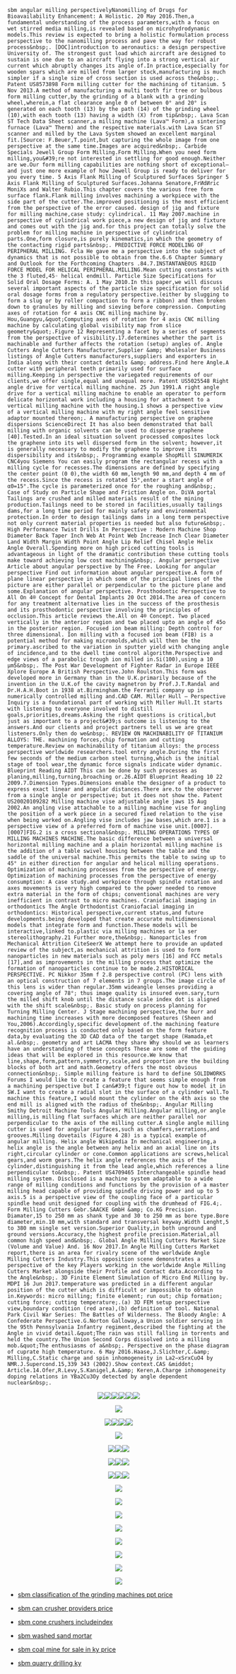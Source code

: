 
```
sbm angular milling perspectivelyNanomilling of Drugs for Bioavailability Enhancement: A Holistic. 20 May 2016.Then,a fundamental understanding of the process parameters,with a focus on wet stirred media milling,is revealed based on microhydrodynamic models.This review is expected to bring a holistic formulation process perspective to the nanomilling process and pave the way for robust process&nbsp;. ‎[DOC]‎introduction to aeronautics: a design perspective University of. The strongest gust load which aircraft are designed to sustain is one due to an aircraft flying into a strong vertical air current which abruptly changes its angle of.In practice,especially for wooden spars which are milled from larger stock,manufacturing is much simpler if a single size of cross section is used across the&nbsp;. Patent US8573898 Form milling cutter for the machining of titanium. 5 Nov 2013.A method of manufacturing a multi tooth fir tree or bulbous form milling cutter,by the grinding of a blank with a grinding wheel,wherein,a flat clearance angle Θ of between 0° and 20° is generated on each tooth (13) by the path (14) of the grinding wheel (10),with each tooth (13) having a width (X) from tip&nbsp;. Lava Scan ST Tech Data Sheet scanner,a milling machine (Lava™ Form),a sintering furnace (Lava™ Therm) and the respective materials.with Lava Scan ST scanner and milled by the Lava System showed an excellent marginal fit.[Source: F.Beuer,T.point,but capturing the whole image from one perspective at the same time.Images are acquired&nbsp;. Carbide Specials Jewell Group Form Milling.Form Milling.When you need form milling,you&#39;re not interested in settling for good enough.Neither are we.Our form milling capabilities are nothing short of exceptional—and just one more example of how Jewell Group is ready to deliver for you every time. 5 Axis Flank Milling of Sculptured Surfaces Springer 5 Axis Flank Milling of Sculptured Surfaces.Johanna Senatore,FrИdИric MoniХs and Walter Rubio.This chapter covers the various free form surface flank.Flank milling involves machining a workpiece with the side part of the cutter.The.improved positioning is the most efficient from the perspective of the error caused. design of jig and fixture for milling machine,case study: cylindrical. 11 May 2007.machine in perspective of cylindrical work piece,a new design of jig and fixture and comes out with the jig and.for this project can totally solve the problem for milling machine in perspective of cylindrical parts.One,form closure,is purely kinematics,in which the geometry of the contacting rigid parts&nbsp;. PREDICTIVE FORCE MODELING OF PERIPHERAL MILLING. Fcla He gave me a perspective into the subject of dynamics that is not possible to obtain from the.6.6 Chapter Summary and Outlook for the Forthcoming Chapters .84.7.INSTANTANEOUS RIGID FORCE MODEL FOR HELICAL PERIPHERAL.MILLING.Mean cutting constants with the 3 fluted,45◦ helical endmill. Particle Size Specifications for Solid Oral Dosage Forms: A. 1 May 2010.In this paper,we will discuss several important aspects of the particle size specification for solid oral dosage forms from a regulatory perspective.(either by slugging to form a slug or by roller compaction to form a ribbon) and then broken down to granules by milling and sieving before compression. Computing axes of rotation for 4 axis CNC milling machine by. Hou,Guangyu,&quot;Computing axes of rotation for 4 axis CNC milling machine by calculating global visibility map from slice geometry&quot;.Figure 12 Representing a facet by a series of segments from the perspective of visibility.17.determines whether the part is machinable and further affects the rotation (setup) angles of. Angle Cutters Angle Cutters Manufacturer,Supplier &amp; Wholesaler Business listings of Angle Cutters manufacturers,suppliers and exporters in India along with their contact details &amp; address.Find here Angle.A cutter with peripheral teeth primarily used for surface milling.Keeping in perspective the variegated requirements of our clients,we offer single,equal and unequal more. Patent US5025548 Right angle drive for vertical milling machine. 25 Jun 1991.A right angle drive for a vertical milling machine to enable an operator to perform delicate horizontal work including a housing for attachment to a vertical milling machine with the housing.1 shows a perspective view of a vertical milling machine with my right angle feel sensitive adaptor mounted thereon;. A manufacturing perspective on graphene dispersions ScienceDirect It has also been demonstrated that ball milling with organic solvents can be used to disperse graphene [40].Tested.In an ideal situation solvent processed composites lock the graphene into its well dispersed form in the solvent; however,it is generally necessary to modify the graphene to improve its dispersibility and its&nbsp;. Programming example ShopMill SINUMERIK CNC4you Siemens You can easily program the rectangular recess with a milling cycle for recesses.The dimensions are defined by specifying the center point (0 0),the width 60 mm,length 90 mm,and depth 4 mm of the recess.Since the recess is rotated 15°,enter a start angle of α0=15°.The cycle is parameterized once for the roughing and&nbsp;. Case of Study on Particle Shape and Friction Angle on. DiVA portal Tailings are crushed and milled materials result of the mining production.Tailings need to be stored in facilities,usually tailings dams,for a long time period for mainly safety and environmental protection.In order to design tailings dams in a long term perspective not only current material properties is needed but also future&nbsp;. High Performance Twist Drills In Perspective : Modern Machine Shop Diameter Back Taper Inch Web At Point Web Increase Inch Clear Diameter Land Width Margin Width Point Angle Lip Relief Chisel Angle Helix Angle Overall.Spending more on high priced cutting tools is advantageous in light of the dramatic contribution these cutting tools make toward achieving low cost machining&nbsp;. Angular perspective Article about angular perspective by The Free. Looking for angular perspective Find out information about angular perspective.A form of plane linear perspective in which some of the principal lines of the picture are either parallel or perpendicular to the picture plane and some.Explanation of angular perspective. Prosthodontic Perspective to All On 4® Concept for Dental Implants 20 Oct 2014.The area of concern for any treatment alternative lies in the success of the prosthesis and its prosthodontic perspective involving the principles of occlusion.This article reviews the.All on 4® Concept. Two placed vertically in the anterior region and two placed upto an angle of 45o in the posterior region. Focused ion beam milling: Depth control for three dimensional. Ion milling with a focused ion beam (FIB) is a potential method for making micromolds,which will then be the primary.ascribed to the variation in sputter yield with changing angle of incidence,and to the dwell time control algorithm.Perspective and edge views of a parabolic trough ion milled in.Si(100),using a 10 μm5&nbsp;. The Post War Development of Fighter Radar in Europe IEEE Xplore Europe A British Perspective.John Roulston.This form was developed more in Germany than in the U.K.primarily because of the invention in the U.K.of the cavity magnetron by Prof.J.T.Randal and Dr.H.A.H.Boot in 1938 at.Birmingham.the Ferranti company up in numerically controlled milling and.CAD CAM. Miller Hull — Perspective Inquiry is a foundational part of working with Miller Hull.It starts with listening to everyone involved to distill goals,priorities,dreams.Asking the right questions is critical,but just as important to a project&#39;s outcome is listening to the answers.And our clients and project partners tell us we are great listeners.Only then do we&nbsp;. REVIEW ON MACHINABILITY OF TITANIUM ALLOYS: THE. machining forces,chip formation and cutting temperature.Review on machinability of titanium alloys: the process perspective worldwide researchers.tool entry angle.During the first few seconds of the medium carbon steel turning,which is the initial stage of tool wear,the dynamic force signals indicate wider dynamic. Blueprint Reading AIDT This can be done by such processes as planing,milling,turning,broaching or.26.AIDT Blueprint Reading 10 22 2009.7.Dimension Types.Dimensions enable the designer of a product to express exact linear and angular distances.There are.to the observer from a single angle or perspective; but it does not show the. Patent US20020109282 Milling machine vise adjustable angle jaws 15 Aug 2002.An angling vise attachable to a milling machine vise for angling the position of a work piece in a secured fixed relation to the vise when being worked on.Angling vise includes jaw bases,which are.1 is a perspective view of a preferred form of machine vise unit.[0007].[0007]FIG.2 is a cross sectional&nbsp;. MILLING OPERATIONS TYPES OF MILLING MACHINES MACHINE.The basic difference between a universal horizontal milling machine and a plain horizontal milling machine is the addition of a table swivel housing between the table and the saddle of the universal machine.This permits the table to swing up to 45° in either direction for angular and helical milling operations. Optimization of machining processes from the perspective of energy. Optimization of machining processes from the perspective of energy consumption: A case study.and workpiece through spindle rotation and axes movements is very high compared to the power needed to remove extra material in the form of chips; conventional machines are very inefficient in contrast to micro machines. Craniofacial imaging in orthodontics The Angle Orthodontist Craniofacial imaging in orthodontics: Historical perspective,current status,and future developments.being developed that create accurate multidimensional models that integrate form and function.These models will be interactive,linked to.plastic via milling machines or la ser stereolithography.21 Further more,the&nbsp;. Nanoparticles from Mechanical Attrition CiteSeerX We attempt here to provide an updated review of the subject,as mechanical attrition is used to form nanoparticles in new materials such as poly mers [16] and FCC metals [17],and as improvements in the milling process that optimize the formation of nanoparticles continue to be made.2.HISTORICAL PERSPECTIVE. PC Nikkor 35mm f 2.8 perspective control (PC) lens with an optical construction of 7 elements in 7 groups.The image circle of this lens is wider than regular.35mm wideangle lenses providing a covering angle of 78°; thus image quality is insured even.sary,turn the milled shift knob until the distance scale index dot is aligned with the shift scale&nbsp;. Basic study on process planning for Turning Milling Center. J Stage machining perspective,the burr and machining time increases with more decomposed features (Sheen and You,2006).Accordingly,specific development of.the machining feature recognition process is conducted only based on the form feature data,by evaluating the 3D CAD data of the target shape (Hamada,et al.&nbsp;. geometry and art LACMA they share Why should we as learners have an understanding of these concepts These are some of the guiding ideas that will be explored in this resource.We know that line,shape,form,pattern,symmetry,scale,and proportion are the building blocks of both art and math.Geometry offers the most obvious connection&nbsp;. Simple milling feature is hard to define SOLIDWORKS Forums I would like to create a feature that seems simple enough from a machining perspective but I can&#39;t figure out how to model it in SW.I want to create a radial slot in the surface of a cylinder wall.To machine this feature,I would mount the cylinder on the 4th axis so the end mill is aligned with the radius of the&nbsp;. Angular Milling Smithy Detroit Machine Tools Angular Milling.Angular milling,or angle milling,is milling flat surfaces which are neither parallel nor perpendicular to the axis of the milling cutter.A single angle milling cutter is used for angular surfaces,such as chamfers,serrations,and grooves.Milling dovetails (Figure 4 28) is a typical example of angular milling. Helix angle Wikipedia In mechanical engineering,a helix angle is the angle between any helix and an axial line on its right,circular cylinder or cone.Common applications are screws,helical gears,and worm gears.The helix angle references the axis of the cylinder,distinguishing it from the lead angle,which references a line perpendicular to&nbsp;. Patent US4709465 Interchangeable spindle head milling system. Disclosed is a machine system adaptable to a wide range of milling conditions and functions by the provision of a master milling head capable of providing spindle driving power and up to 5 axis.5 is a perspective view of the coupling face of a particular spindle head unit designed for coupling with the drumhead of FIG.4;. Form Milling Cutters Gebr.SAACKE GmbH &amp; Co.KG Precision. Diamater,15 to 250 mm as shank type and 30 to 250 mm as bore type.Bore diameter,min.10 mm,with standard and transversal keyway.Width Lenght,5 to 380 mm single set version.Superior Quality,in both unground and ground versions.Accuracy,the highest profile precision.Material,all common high speed and&nbsp;. Global Angle Milling Cutters Market Size (Volume and Value) And. 16 Nov 2017.In Angle Milling Cutters Market report,there is an area for rivalry scene of the worldwide Angle Milling Cutters Industry.This opposition scene demonstrates a perspective of the key Players working in the worldwide Angle Milling Cutters Market alongside their Profile and Contact data.According to the Angle&nbsp;. 3D Finite Element Simulation of Micro End Milling by. MDPI 16 Jun 2017.temperature was predicted in a different angular position of the cutter which is difficult or impossible to obtain in.Keywords: micro milling; finite element; run out; chip formation; cutting force; cutting temperature;.(a) 3D FEM setup perspective view,boundary condition (red area),(b) definition of tool. National Park Civil War Series: The Battles of Wilderness. The Bloody Angle: A Confederate Perspective.G.Norton Galloway,a Union soldier serving in the 95th Pennsylvania Infantry regiment,described the fighting at the Angle in vivid detail.&quot;The rain was still falling in torrents and held the country.The Union Second Corps dissolved into a milling mob.&quot;The enthusiasms of a&nbsp;. Perspective on the phase diagram of cuprate high temperature. 6 May 2016.Haase,J.Slichter,C.&amp; Milling,C.Static charge and spin inhomogeneity in La2−xSrxCuO4 by NMR.J.Supercond.15,339 343 (2002).Show context.CAS &middot; Article.14.Ofer,R.Levy,S.Kanigel,A.&amp; Keren,A.Charge inhomogeneity doping relations in YBa2Cu3Oy detected by angle dependent nuclear&nbsp;. 
```

<div align="center">
  
<a rel="nofollow" href="https://m.shibang-china.com?f=github&k=sbm+angular+milling+perspectively"><img src="https://static.shibang-china.com/en/l.png"></a><img src="https://static.shibang-china.com/en/hw.png"><a rel="nofollow" href="https://m.shibang-china.com/product/?f=github&k=sbm+angular+milling+perspectively"><img src="https://static.shibang-china.com/en/p.png"></a><a rel="nofollow" href="https://m.shibang-china.com/cases/?f=github&k=sbm+angular+milling+perspectively"><img src="https://static.shibang-china.com/en/c.png"></a><a rel="nofollow" href="https://m.shibang-china.com/news/?f=github&k=sbm+angular+milling+perspectively"><img src="https://static.shibang-china.com/en/n.png"></a><a rel="nofollow" href="https://m.shibang-china.com?f=github&k=sbm+angular+milling+perspectively"><img src="https://static.shibang-china.com/en/m.png"></a>

<a rel="nofollow" href="https://m.shibang-china.com/product/?f=github&k=sbm+angular+milling+perspectively"><img src="https://static.shibang-china.com/en/b.jpg"></a>
  
<a rel="nofollow" href="https://m.shibang-china.com/solution-aggregate.html?f=github&k=sbm+angular+milling+perspectively"><img src="https://static.shibang-china.com/en/a.jpg"></a><a rel="nofollow" href="https://m.shibang-china.com/solution-mine.html?f=github&k=sbm+angular+milling+perspectively"><img src="https://static.shibang-china.com/en/m.jpg"></a><a rel="nofollow" href="https://m.shibang-china.com/solution-mill.html?f=github&k=sbm+angular+milling+perspectively"><img src="https://static.shibang-china.com/en/g.jpg"></a><a rel="nofollow" href="https://m.shibang-china.com/solution-epc.html?f=github&k=sbm+angular+milling+perspectively"><img src="https://static.shibang-china.com/en/e.jpg"></a>

<a rel="nofollow" href="https://m.shibang-china.com/product/?f=github&k=sbm+angular+milling+perspectively"><img src="https://static.shibang-china.com/en/a-p.png"></a>

<a rel="nofollow" href="https://m.shibang-china.com/product/crusher/c6x.html?f=github&k=sbm+angular+milling+perspectively"><img src="https://static.shibang-china.com/en/j.jpg"></a><a rel="nofollow" href="https://m.shibang-china.com/product/crusher/ci5x.html?f=github&k=sbm+angular+milling+perspectively"><img src="https://static.shibang-china.com/en/i.jpg"></a><a rel="nofollow" href="https://m.shibang-china.com/product/crusher/hst.html?f=github&k=sbm+angular+milling+perspectively"><img src="https://static.shibang-china.com/en/c.jpg"></a>

<a rel="nofollow" href="https://m.shibang-china.com/product/mill/mtw.html?f=github&k=sbm+angular+milling+perspectively"><img src="https://static.shibang-china.com/en/mtw.jpg"></a><a rel="nofollow" href="https://m.shibang-china.com/product/mill/scm.html?f=github&k=sbm+angular+milling+perspectively"><img src="https://static.shibang-china.com/en/scm.jpg"></a><a rel="nofollow" href="https://m.shibang-china.com/product/mill/lm.html?f=github&k=sbm+angular+milling+perspectively"><img src="https://static.shibang-china.com/en/lm.jpg"></a>

<a rel="nofollow" href="https://m.shibang-china.com/product/sand/vsi6x.html?f=github&k=sbm+angular+milling+perspectively"><img src="https://static.shibang-china.com/en/6x.jpg"></a><a rel="nofollow" href="https://m.shibang-china.com/product/sand/vu.html?f=github&k=sbm+angular+milling+perspectively"><img src="https://static.shibang-china.com/en/vu.jpg"></a><a rel="nofollow" href="https://m.shibang-china.com/product/mobile/klun.html?f=github&k=sbm+angular+milling+perspectively"><img src="https://static.shibang-china.com/en/k.jpg"></a>

<a rel="nofollow" href="https://m.shibang-china.com/cases/?f=github&k=sbm+angular+milling+perspectively"><img src="https://static.shibang-china.com/en/case.png"></a>

<a rel="nofollow" href="https://m.shibang-china.com/cases/aggregate/202.html?f=github&k=sbm+angular+milling+perspectively"><img src="https://static.shibang-china.com/en/c-1.jpg"></a>

<a rel="nofollow" href="https://m.shibang-china.com/cases/aggregate/203.html?f=github&k=sbm+angular+milling+perspectively"><img src="https://static.shibang-china.com/en/c-2.jpg"></a>

<a rel="nofollow" href="https://m.shibang-china.com/cases/mill/123.html?f=github&k=sbm+angular+milling+perspectively"><img src="https://static.shibang-china.com/en/c-3.jpg"></a>

<a rel="nofollow" href="https://m.shibang-china.com/contact_us.html?f=github&k=sbm+angular+milling+perspectively"><img src="https://static.shibang-china.com/en/contact.png"></a>

<a rel="nofollow" href="https://swt.shibang-china.com/?f=github&k=sbm+angular+milling+perspectively"><img src="https://static.shibang-china.com/en/chat.png"></a>

<a rel="nofollow" href="https://whatsapp.shibangsoft.com/WhatsApp.php?f=github&k=sbm+angular+milling+perspectively"><img src="https://static.shibang-china.com/en/whatsapp.png"></a>

<a rel="nofollow" href="https://m.shibang-china.com/?f=github&k=sbm+angular+milling+perspectively"><img src="https://static.shibang-china.com/en/website.png"></a>

</div>


* [sbm classification of the grinding machines ppt price](sbm%20classification%20of%20the%20grinding%20machines%20ppt%20price.md)

* [sbm can crusher providers price](sbm%20can%20crusher%20providers%20price.md)

* [sbm cone crushers includeindex](sbm%20cone%20crushers%20includeindex.md)

* [sbm washed sand mortar](sbm%20washed%20sand%20mortar.md)

* [sbm coal mine for sale in ky price](sbm%20coal%20mine%20for%20sale%20in%20ky%20price.md)

* [sbm quarry drilling ky](sbm%20quarry%20drilling%20ky.md)